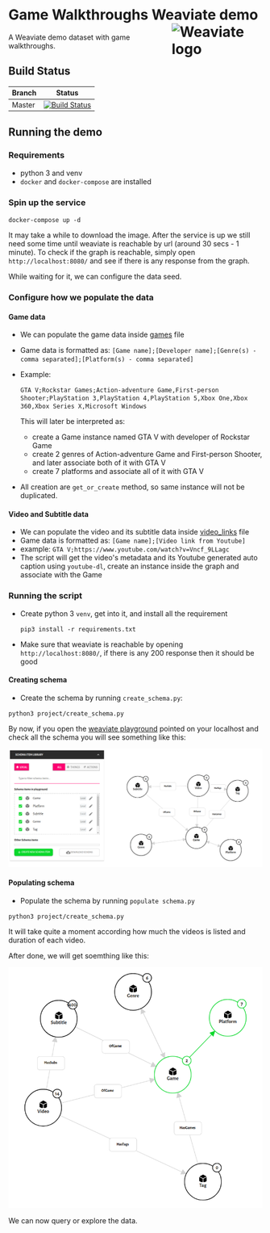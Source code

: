 # Game Walkthroughs Weaviate demo  <img alt='Weaviate logo' src='https://raw.githubusercontent.com/semi-technologies/weaviate/19de0956c69b66c5552447e84d016f4fe29d12c9/docs/assets/weaviate-logo.png' width='180' align='right' />

A Weaviate demo dataset with game walkthroughs.

## Build Status

| Branch   | Status        |
| -------- |:-------------:|
| Master   | [![Build Status](https://travis-ci.com/semi-technologies/weaviate-python-client.svg?token=1qdvi3hJanQcWdqEstmy&branch=master)](https://travis-ci.com/semi-technologies/weaviate-python-client)

## Running the demo

### Requirements
  - python 3 and venv
  - `docker` and `docker-compose` are installed

### Spin up the service

  ```
  docker-compose up -d
  ```
    
  It may take a while to download the image. 
  After the service is up we still need some time until weaviate is reachable by url (around 30 secs - 1 minute).
  To check if the graph is reachable, simply open `http://localhost:8080/` and see if there is any response from the graph.
    
  While waiting for it, we can configure the data seed.

### Configure how we populate the data
#### Game data
- We can populate the game data inside [games](project/data/games) file
- Game data is formatted as: `[Game name];[Developer name];[Genre(s) - comma separated];[Platform(s) - comma separated]`
- Example:
  ```
  GTA V;Rockstar Games;Action-adventure Game,First-person Shooter;PlayStation 3,PlayStation 4,PlayStation 5,Xbox One,Xbox 360,Xbox Series X,Microsoft Windows
  ```
  
  This will later be interpreted as:
    - create a Game instance named GTA V with developer of Rockstar Game
    - create 2 genres of Action-adventure Game and First-person Shooter, and later associate both of it with GTA V
    - create 7 platforms and associate all of it with GTA V
    
- All creation are `get_or_create` method, so same instance will not be duplicated.

#### Video and Subtitle data
- We can populate the video and its subtitle data inside [video_links](project/data/video_links) file
- Game data is formatted as: `[Game name];[Video link from Youtube]`
- example: `GTA V;https://www.youtube.com/watch?v=Vncf_9LLagc`
- The script will get the video's metadata and its Youtube generated auto caption using `youtube-dl`, create an instance inside the graph and associate with the Game

### Running the script
  - Create python 3 `venv`, get into it, and install all the requirement
    ```
    pip3 install -r requirements.txt
    ```
  
  - Make sure that weaviate is reachable by opening `http://localhost:8080/`, if there is any 200 response then it should be good

#### Creating schema
- Create the schema by running `create_schema.py`:

```
python3 project/create_schema.py
```

By now, if you open the [weaviate playground](http://playground.semi.technology/?weaviate_uri=http%3A%2F%2Flocalhost%3A8080%2Fv1%2Fgraphql) pointed on your localhost and check all the schema you will see something like this:

![capture_01.png](project/assets/capture_01.png)

#### Populating schema

- Populate the schema by running `populate schema.py`

```
python3 project/create_schema.py
```

It will take quite a moment according how much the videos is listed and duration of each video.

After done, we will get soemthing like this:

![capture_03.png](project/assets/capture_03.png)

We can now query or explore the data.

